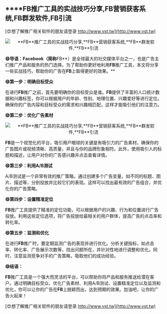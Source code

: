 ## ****FB**推广工具的实战技巧分享,**FB**营销获客系统,**FB**群发软件,**FB**引流**

[😍想了解推广相关软件的朋友请登录 http://www.vst.tw](http://www.vst.tw)

 <center><img src="https://vst.tw/MP4/tuiguang/png/7.png" alt="**FB**推广工具的实战技巧分享,**FB**营销获客系统,**FB**群发软件,**FB**引流"></center>

**😄导语：Facebook（简称**FB**）是全球最大的社交媒体平台之一，也是广告主们推广产品和服务的热门选择。为了帮助你更好地利用**FB**推广工具，本文将分享一些实战技巧，帮助你的广告在**FB**上取得更好的效果。**

**😄第一步：明确目标受众**

在进行**FB**推广之前，首先要明确你的目标受众是谁。**FB**提供了丰富的人口统计数据和兴趣标签，你可以根据用户的年龄、性别、地理位置、兴趣爱好等进行定位。确保你的广告内容和目标受众的需求和兴趣相匹配，这样才能吸引他们的注意力。

**😄第二步：优化广告素材**

 <center><img src="https://vst.tw/MP4/tuiguang/png/3.png" alt="**FB**推广工具的实战技巧分享,**FB**营销获客系统,**FB**群发软件,**FB**引流"></center>

**FB**是一个视觉化的平台，吸引用户眼球的关键是有吸引力的广告素材。确保你的广告图片或视频清晰、高质量，并且与你的品牌形象相符。此外，使用吸引人的标题和描述，让用户对你的广告感兴趣并点击查看详情。

**😄第三步：利用A/B测试**

A/B测试是一个非常有效的推广策略。通过创建多个广告变量，如不同的标题、图片、描述等，分别投放并比较它们的表现。这样可以找出最有效的广告组合，并优化你的广告策略。

**😄第四步：设置精准定位**

**FB**推广工具提供了精准的定位功能，可以根据用户的兴趣、行为和位置进行广告投放。利用这些定位选项，将广告投放给最相关的用户群体，提高广告的点击率和转化率。

**😄第五步：监测和优化**

在进行**FB**推广时，要定期监测广告的表现并进行优化。分析关键指标，如点击率、转化率、广告展示次数等，找出问题所在，并针对性地进行调整和优化。同时，注意监测竞争对手的广告策略，吸取他们的成功经验。

**😄结语：**

**FB**推广工具是一个强大而灵活的平台，可以帮助你将产品和服务推送给潜在客户。通过明确目标受众、优化广告素材、利用A/B测试、设置精准定位以及监测和优化，你可以让你的广告在**FB**上脱颖而出，达到预期的效果。加油吧，让你的广告火起来！

[😍想了解推广相关软件的朋友请登录 http://www.vst.tw](http://www.vst.tw)



